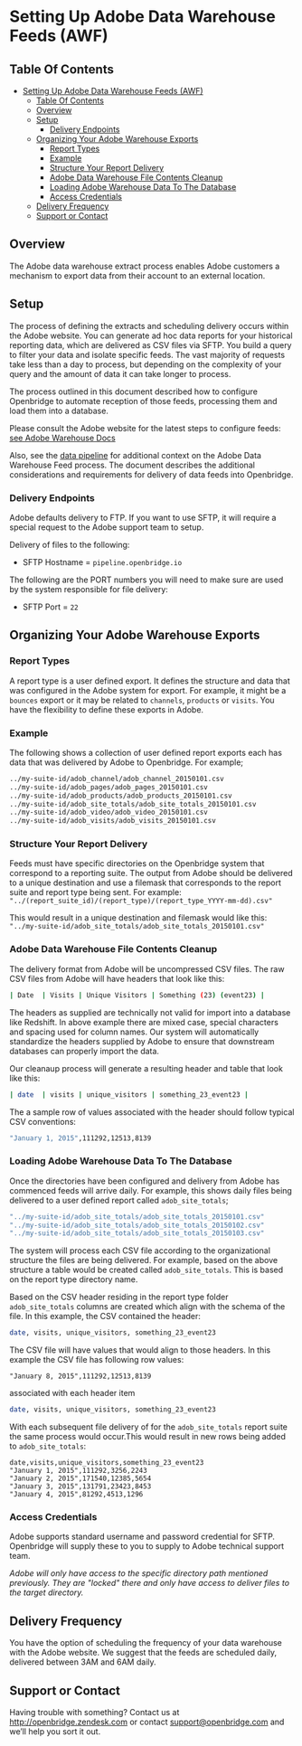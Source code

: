 <h1> Setting Up Adobe Data Warehouse Feeds (AWF) </h1>

<h2> Table Of Contents </h2>

<!-- TOC depthFrom:1 depthTo:6 withLinks:1 updateOnSave:1 orderedList:0 -->

- [Setting Up Adobe Data Warehouse Feeds (AWF)](#setting-up-adobe-data-warehouse-feeds-awf)
	- [Table Of Contents](#table-of-contents)
	- [Overview](#overview)
	- [Setup](#setup)
		- [Delivery Endpoints](#delivery-endpoints)
	- [Organizing Your Adobe Warehouse Exports](#organizing-your-adobe-warehouse-exports)
		- [Report Types](#report-types)
		- [Example](#example)
		- [Structure Your Report Delivery](#structure-your-report-delivery)
		- [Adobe Data Warehouse File Contents Cleanup](#adobe-data-warehouse-file-contents-cleanup)
		- [Loading Adobe Warehouse Data To The Database](#loading-adobe-warehouse-data-to-the-database)
		- [Access Credentials](#access-credentials)
	- [Delivery Frequency](#delivery-frequency)
	- [Support or Contact](#support-or-contact)

<!-- /TOC -->

## Overview

The Adobe data warehouse extract process enables Adobe customers a mechanism to export data from their account to an external location.

## Setup
The process of defining the extracts and scheduling delivery occurs within the Adobe website. You can generate ad hoc data reports for your historical reporting data, which are delivered as CSV files via SFTP. You build a query to filter your data and isolate specific feeds. The vast majority of requests take less than a day to process, but depending on the complexity of your query and the amount of data it can take longer to process.

The process outlined in this document described how to configure Openbridge to automate reception of those feeds, processing them and load them into a database.

Please consult the Adobe website for the latest steps to configure feeds: [see Adobe Warehouse Docs](https://marketing.adobe.com/developer/documentation/data-warehouse/c-data-warehouse-api)

Also, see the [data pipeline](/pipeline.md) for additional context on the Adobe Data Warehouse Feed process. The document describes the additional considerations and requirements for delivery of data feeds into Openbridge.

### Delivery Endpoints

Adobe defaults delivery to FTP. If you want to use SFTP, it will require a special request to the Adobe support team to setup.


Delivery of files to the following:
<ul>
<li>SFTP Hostname = <code>pipeline.openbridge.io</code>
</ul>

The following are the PORT numbers you will need to make sure are used by the system responsible for file delivery:
<ul>
<li>SFTP Port = <code>22</code>
</ul>

## Organizing Your Adobe Warehouse Exports

### Report Types
A report type is a user defined export. It defines the structure and data that was configured in the Adobe system for export. For example, it might be a `bounces` export or it may be related to `channels`, `products` or `visits`. You have the flexibility to define these exports in Adobe.

### Example
The following shows a collection of user defined report exports each has data that was delivered by Adobe to Openbridge. For example;

```bash
../my-suite-id/adob_channel/adob_channel_20150101.csv
../my-suite-id/adob_pages/adob_pages_20150101.csv
../my-suite-id/adob_products/adob_products_20150101.csv
../my-suite-id/adob_site_totals/adob_site_totals_20150101.csv
../my-suite-id/adob_video/adob_video_20150101.csv
../my-suite-id/adob_visits/adob_visits_20150101.csv
```

### Structure Your Report Delivery
Feeds must have specific directories on the Openbridge system that correspond to a reporting suite. The output from Adobe should be delivered to a unique destination and use a filemask that corresponds to the report suite and report type being sent. For example: `"../(report_suite_id)/(report_type)/(report_type_YYYY-mm-dd).csv"`

This would result in a unique destination and filemask would like this: `"../my-suite-id/adob_site_totals/adob_site_totals_20150101.csv"`


### Adobe Data Warehouse File Contents Cleanup

The delivery format from Adobe will be uncompressed CSV files. The raw CSV files from Adobe will have headers that look like this:

```bash
| Date  | Visits | Unique Visitors | Something (23) (event23) |
```

The headers as supplied are technically not valid for import into a database like Redshift. In above example there are mixed case, special characters and spacing used for column names. Our system will automatically standardize the headers supplied by Adobe to ensure that downstream databases can properly import the data.

Our cleanaup process will generate a resulting header and table that look like this:

```bash
| date  | visits | unique_visitors | something_23_event23 |
```

The a sample row of values associated with the header should follow typical CSV conventions:

```bash
"January 1, 2015",111292,12513,8139
```

### Loading Adobe Warehouse Data To The Database

Once the directories have been configured and delivery from Adobe has commenced feeds will arrive daily. For example, this shows daily files being delivered to a user defined report called `adob_site_totals`;

```bash
"../my-suite-id/adob_site_totals/adob_site_totals_20150101.csv"
"../my-suite-id/adob_site_totals/adob_site_totals_20150102.csv"
"../my-suite-id/adob_site_totals/adob_site_totals_20150103.csv"
```

The system will process each CSV file according to the organizational structure the files are being delivered. For example, based on the above structure a table would be created called `adob_site_totals`. This is based on the report type directory name.

Based on the CSV header residing in the report type folder `adob_site_totals` columns are created which align with the schema of the file. In this example, the CSV contained the header:

```bash
date, visits, unique_visitors, something_23_event23
```

The CSV file will have values that would align to those headers. In this example the CSV file has following row values:
```
"January 8, 2015",111292,12513,8139
```
associated with each header item

```bash
date, visits, unique_visitors, something_23_event23
```


With each subsequent file delivery of for the `adob_site_totals` report suite the same process would occur.This would result in new rows being added to `adob_site_totals`:

```
date,visits,unique_visitors,something_23_event23
"January 1, 2015",111292,3256,2243
"January 2, 2015",171540,12385,5654
"January 3, 2015",131791,23423,8453
"January 4, 2015",81292,4513,1296
```

### Access Credentials
Adobe supports standard username and password credential for SFTP. Openbridge will supply these to you to supply to Adobe technical support team.

*Adobe will only have access to the specific directory path mentioned previously. They are "locked" there and only have access to deliver files to the target directory.*

## Delivery Frequency
You have the option of scheduling the frequency of your data warehouse with the Adobe website. We suggest that the feeds are scheduled daily, delivered between 3AM and 6AM daily.

## Support or Contact

<p>Having trouble with something? Contact us at <a href="http://openbridge.zendesk.com">http://openbridge.zendesk.com</a> or contact <a href="mailto:support@openbridge.com">support@openbridge.com</a> and we’ll help you sort it out.</p>
